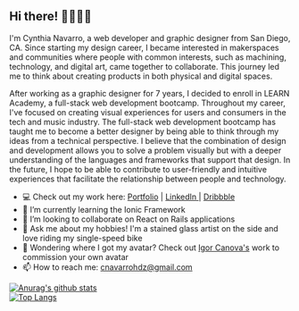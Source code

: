 <h2> Hi there! 👩🏽‍💻✨ </h2>
  
I'm Cynthia Navarro, a web developer and graphic designer from San Diego, CA. Since starting my design career, I became interested in makerspaces and communities where people with common interests, such as machining, technology, and digital art, came together to collaborate. This journey led me to think about creating products in both physical and digital spaces.

After working as a graphic designer for 7 years, I decided to enroll in LEARN Academy, a full-stack web development bootcamp. Throughout my career, I've focused on creating visual experiences for users and consumers in the tech and music industry. The full-stack web development bootcamp has taught me to become a better designer by being able to think through my ideas from a technical perspective. I believe that the combination of design and development allows you to solve a problem visually but with a deeper understanding of the languages and frameworks that support that design. In the future, I hope to be able to contribute to user-friendly and intuitive experiences that facilitate the relationship between people and technology. 

- 💻   Check out my work here: <a href="https://relaxed-fermat-016832.netlify.app/index.html">Portfolio</a>  | <a href="https://www.linkedin.com/in/cynavago/">LinkedIn </a> | <a href="https://dribbble.com/cynavago/">Dribbble</a> 
- 🌱   I’m currently learning the Ionic Framework
- 👯   I’m looking to collaborate on React on Rails applications
- 💬   Ask me about my hobbies! I'm a stained glass artist on the side and love riding my single-speed bike
- 🤔   Wondering where I got my avatar? Check out <a href="https://www.instagram.com/igorillustrations/?hl=en">Igor Canova's</a> work to commission your own avatar 
- 📫   How to reach me: cnavarrohdz@gmail.com

[![Anurag's github stats](https://github-readme-stats.vercel.app/api?username=cynavago&hide=stars,issues&show_icons=true&theme=buefy)](https://github.com/cynavago/github-readme-stats)
<br>
[![Top Langs](https://github-readme-stats.vercel.app/api/top-langs/?username=cynavago&layout=compact&show_icons=true&theme=buefy)](https://github.com/cynavago/github-readme-stats)



<!--
**cynavago/cynavago** is a ✨ _special_ ✨ repository because its `README.md` (this file) appears on your GitHub profile.

Here are some ideas to get you started:

- 🔭 I’m currently working on ...
- 🌱 I’m currently learning ...
- 🤔 I’m looking for help with ...
- 💬 Ask me about ...
- 📫 How to reach me: ...
- 😄 Pronouns: ...
- ⚡ Fun fact: ...
-->
